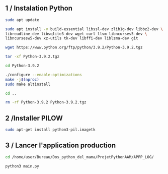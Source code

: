 ## 1 / Instalation Python
```bash
sudo apt update
```
```bash
sudo apt install -y build-essential libssl-dev zlib1g-dev libbz2-dev \
libreadline-dev libsqlite3-dev wget curl llvm libncurses5-dev \
libncursesw5-dev xz-utils tk-dev libffi-dev liblzma-dev git
```
```bash
wget https://www.python.org/ftp/python/3.9.2/Python-3.9.2.tgz
```
```bash
tar -xf Python-3.9.2.tgz
```
```bash
cd Python-3.9.2
```
```bash
./configure --enable-optimizations
make -j$(nproc)
sudo make altinstall
```
```bash
cd ..
```
```bash
rm -rf Python-3.9.2 Python-3.9.2.tgz
```

## 2 /Installer PILOW
```bash
sudo apt-get install python3-pil.imagetk
```

## 3 / Lancer l'application production
```bash
cd /home/user/Bureau/Dos_python_del_mama/ProjetPythonAAM/APPP_LOG/
```
```bash
python3 main.py
```
